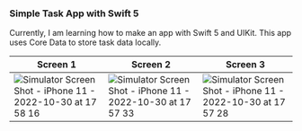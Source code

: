 ### Simple Task App with Swift 5

Currently, I am learning how to make an app with Swift 5 and UIKit. This app uses Core Data to store task data locally.

| Screen 1 | Screen 2 | Screen 3 |
| ------ | ------ | ------ |
|![Simulator Screen Shot - iPhone 11 - 2022-10-30 at 17 58 16](https://user-images.githubusercontent.com/29440672/198875045-9c18b541-6b93-44a2-996f-c932cbb70670.png)|![Simulator Screen Shot - iPhone 11 - 2022-10-30 at 17 57 33](https://user-images.githubusercontent.com/29440672/198875048-9fcf31a4-127f-41ac-8c31-5cbe2a7e48fe.png)|![Simulator Screen Shot - iPhone 11 - 2022-10-30 at 17 57 28](https://user-images.githubusercontent.com/29440672/198875050-bd40bacf-fa5c-41a1-9b8c-4a1ee3398d09.png)|
